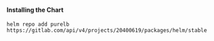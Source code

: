 #### Installing the Chart
```shell
helm repo add purelb https://gitlab.com/api/v4/projects/20400619/packages/helm/stable
```